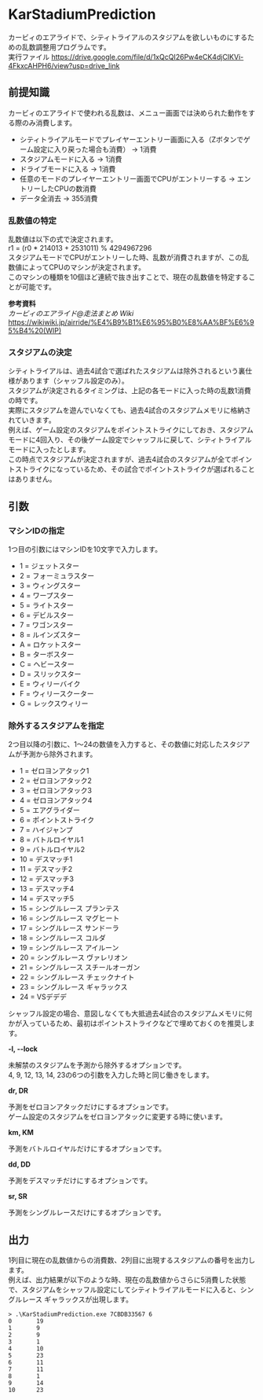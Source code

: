 # KarStadiumPrediction
カービィのエアライドで、シティトライアルのスタジアムを欲しいものにするための乱数調整用プログラムです。  
実行ファイル https://drive.google.com/file/d/1xQcQI26Pw4eCK4djCIKVi-4FkxcAHPH6/view?usp=drive_link
## 前提知識
カービィのエアライドで使われる乱数は、メニュー画面では決められた動作をする際のみ消費します。
* シティトライアルモードでプレイヤーエントリー画面に入る（Zボタンでゲーム設定に入り戻った場合も消費） → 1消費
* スタジアムモードに入る → 1消費
* ドライブモードに入る → 1消費
* 任意のモードのプレイヤーエントリー画面でCPUがエントリーする → エントリーしたCPUの数消費
* データ全消去 → 355消費
### 乱数値の特定
乱数値は以下の式で決定されます。  
r1 = (r0 * 214013 + 2531011) % 4294967296  
スタジアムモードでCPUがエントリーした時、乱数が消費されますが、この乱数値によってCPUのマシンが決定されます。  
このマシンの種類を10個ほど連続で抜き出すことで、現在の乱数値を特定することが可能です。

**参考資料**  
*カービィのエアライド@走法まとめ Wiki* https://wikiwiki.jp/airride/%E4%B9%B1%E6%95%B0%E8%AA%BF%E6%95%B4%20(WIP)
### スタジアムの決定
シティトライアルは、過去4試合で選ばれたスタジアムは除外されるという裏仕様があります（シャッフル設定のみ）。  
スタジアムが決定されるタイミングは、上記の各モードに入った時の乱数1消費の時です。  
実際にスタジアムを遊んでいなくても、過去4試合のスタジアムメモリに格納されていきます。  
例えば、ゲーム設定のスタジアムをポイントストライクにしておき、スタジアムモードに4回入り、その後ゲーム設定でシャッフルに戻して、シティトライアルモードに入ったとします。  
この時点でスタジアムが決定されますが、過去4試合のスタジアムが全てポイントストライクになっているため、その試合でポイントストライクが選ばれることはありません。
## 引数
### マシンIDの指定
1つ目の引数にはマシンIDを10文字で入力します。
* 1 = ジェットスター
* 2 = フォーミュラスター
* 3 = ウィングスター
* 4 = ワープスター
* 5 = ライトスター
* 6 = デビルスター
* 7 = ワゴンスター
* 8 = ルインズスター
* A = ロケットスター
* B = ターボスター
* C = ヘビースター
* D = スリックスター
* E = ウィリーバイク
* F = ウィリースクーター
* G = レックスウィリー

### 除外するスタジアムを指定
2つ目以降の引数に、1～24の数値を入力すると、その数値に対応したスタジアムが予測から除外されます。
* 1 = ゼロヨンアタック1
* 2 = ゼロヨンアタック2
* 3 = ゼロヨンアタック3
* 4 = ゼロヨンアタック4
* 5 = エアグライダー
* 6 = ポイントストライク
* 7 = ハイジャンプ
* 8 = バトルロイヤル1
* 9 = バトルロイヤル2
* 10 = デスマッチ1
* 11 = デスマッチ2
* 12 = デスマッチ3
* 13 = デスマッチ4
* 14 = デスマッチ5
* 15 = シングルレース プランテス
* 16 = シングルレース マグヒート
* 17 = シングルレース サンドーラ
* 18 = シングルレース コルダ
* 19 = シングルレース アイルーン
* 20 = シングルレース ヴァレリオン
* 21 = シングルレース スチールオーガン
* 22 = シングルレース チェックナイト
* 23 = シングルレース ギャラックス
* 24 = VSデデデ

シャッフル設定の場合、意図しなくても大抵過去4試合のスタジアムメモリに何かが入っているため、最初はポイントストライクなどで埋めておくのを推奨します。  

**-l, --lock**

未解禁のスタジアムを予測から除外するオプションです。  
4, 9, 12, 13, 14, 23の6つの引数を入力した時と同じ働きをします。

**dr, DR**

予測をゼロヨンアタックだけにするオプションです。  
ゲーム設定のスタジアムをゼロヨンアタックに変更する時に使います。

**km, KM**

予測をバトルロイヤルだけにするオプションです。

**dd, DD**

予測をデスマッチだけにするオプションです。

**sr, SR**

予測をシングルレースだけにするオプションです。
## 出力
1列目に現在の乱数値からの消費数、2列目に出現するスタジアムの番号を出力します。  
例えば、出力結果が以下のような時、現在の乱数値からさらに5消費した状態で、スタジアムをシャッフル設定にしてシティトライアルモードに入ると、シングルレース ギャラックスが出現します。
```
> .\KarStadiumPrediction.exe 7CBDB33567 6
0       19
1       9
2       9
3       1
4       10
5       23
6       11
7       11
8       1
9       14
10      23
```
